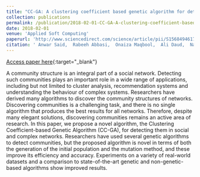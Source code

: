 ```yaml
---
title: "CC-GA: A clustering coefficient based genetic algorithm for detecting communities in social networks"
collection: publications
permalink: /publication/2018-02-01-CC-GA-A-clustering-coefficient-based-genetic-algorithm-for-detecting-communities-in-social-networks
date: 2018-02-01
venue: 'Applied Soft Computing'
paperurl: 'http://www.sciencedirect.com/science/article/pii/S1568494617306774'
citation: ' Anwar Said,  Rabeeh Abbasi,  Onaiza Maqbool,  Ali Daud,  Naif Aljohani, &quot;CC-GA: A clustering coefficient based genetic algorithm for detecting communities in social networks.&quot; Applied Soft Computing, 2018.'
---
```

[Access paper here](http://www.sciencedirect.com/science/article/pii/S1568494617306774){:target="_blank"}

A community structure is an integral part of a social network. Detecting such communities plays an important role in a wide range of applications, including but not limited to cluster analysis, recommendation systems and understanding the behaviour of complex systems. Researchers have derived many algorithms to discover the community structures of networks. Discovering communities is a challenging task, and there is no single algorithm that produces the best results for all networks. Therefore, despite many elegant solutions, discovering communities remains an active area of research. In this paper, we propose a novel algorithm, the Clustering Coefficient-based Genetic Algorithm (CC-GA), for detecting them in social and complex networks. Researchers have used several genetic algorithms to detect communities, but the proposed algorithm is novel in terms of both the generation of the initial population and the mutation method, and these improve its efficiency and accuracy. Experiments on a variety of real-world datasets and a comparison to state-of-the-art genetic and non-genetic-based algorithms show improved results.

